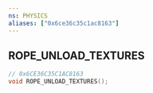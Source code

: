 ```yaml
---
ns: PHYSICS
aliases: ["0x6ce36c35c1ac8163"]
---
```

## ROPE_UNLOAD_TEXTURES

```c
// 0x6CE36C35C1AC8163
void ROPE_UNLOAD_TEXTURES();
```
